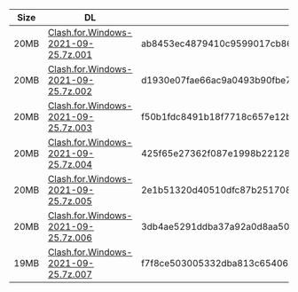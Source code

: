 |    Size   |     DL  | sha512sum |
|  ---  |  ---  |  ---  |
| 20MB | [Clash.for.Windows-2021-09-25.7z.001](https://cdn.jsdelivr.net/gh/appleians/cfw_intel@main/Clash.for.Windows-2021-09-25.7z.001) | ab8453ec4879410c9599017cb86885c99d19076782b497fc71ff78380352b0d0eaf244fb6d54acd1a1735c964eb78c8667d4e0deeb3dac4461bd7ea28d41dca2 |
| 20MB | [Clash.for.Windows-2021-09-25.7z.002](https://cdn.jsdelivr.net/gh/appleians/cfw_intel@main/Clash.for.Windows-2021-09-25.7z.002) | d1930e07fae66ac9a0493b90fbe77748f1851a012ebba82f314a8ff8c696d9882cb78b553cb7b7b2ce8e0357e550a480833ce3f4bc9ce7037d8a2551c65db307 |
| 20MB | [Clash.for.Windows-2021-09-25.7z.003](https://cdn.jsdelivr.net/gh/appleians/cfw_intel@main/Clash.for.Windows-2021-09-25.7z.003) | f50b1fdc8491b18f7718c657e12b600610605546d3a5b9668bd8aec8606a25c4fb00cdd5bb4452a1560b6255d291f4d7c5050e4636789769ce14d0f18a4fafc2 |
| 20MB | [Clash.for.Windows-2021-09-25.7z.004](https://cdn.jsdelivr.net/gh/appleians/cfw_intel@main/Clash.for.Windows-2021-09-25.7z.004) | 425f65e27362f087e1998b22128b39de2ddc0432a8a123cee43f9719fc91acd3b11d8fad47bccbe2bc60ea0fae7474f0827f71206d41f012d8d44ab83baed1db |
| 20MB | [Clash.for.Windows-2021-09-25.7z.005](https://cdn.jsdelivr.net/gh/appleians/cfw_intel@main/Clash.for.Windows-2021-09-25.7z.005) | 2e1b51320d40510dfc87b251708a9fc7d23db160510865c4f89f157007a910916c6e52be70e84009f169efecb5a518f43d8839bf76a0c319d3a5fdabad788df9 |
| 20MB | [Clash.for.Windows-2021-09-25.7z.006](https://cdn.jsdelivr.net/gh/appleians/cfw_intel@main/Clash.for.Windows-2021-09-25.7z.006) | 3db4ae5291ddba37a92a0d8aa50b9fa0e4303ff242da4b4eca928ca7a039f8cd8c0cf93098fc836087d09695cabe4731498ddaa76d11d4d59f6a7d8bcbbed97f |
| 19MB | [Clash.for.Windows-2021-09-25.7z.007](https://cdn.jsdelivr.net/gh/appleians/cfw_intel@main/Clash.for.Windows-2021-09-25.7z.007) | f7f8ce503005332dba813c6540663c344f6e943f54d0b14b88852da0f8e84ba1b097149569172f18f0f9bb5c6a531f8df2c08d1df5f5e54994c2a3feca8f4b77 |
